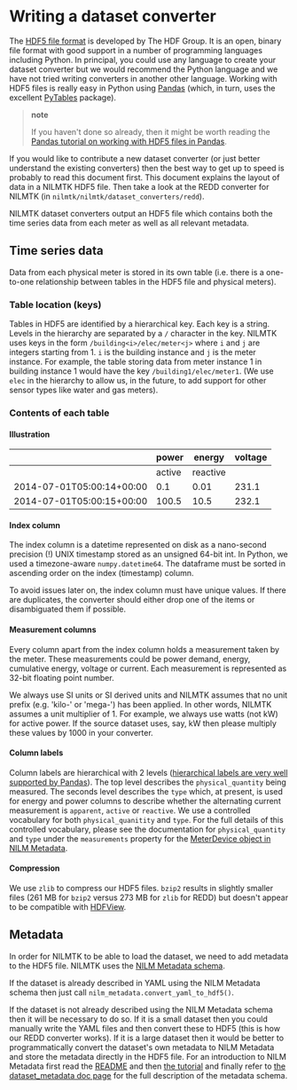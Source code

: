 # Writing a dataset converter

The [HDF5 file format](http://www.hdfgroup.org/HDF5) is developed by The
HDF Group. It is an open, binary file format with good support in a
number of programming languages including Python. In principal, you
could use any language to create your dataset converter but we would
recommend the Python language and we have not tried writing converters
in another other language. Working with HDF5 files is really easy in
Python using [Pandas](http://pandas.pydata.org/) (which, in turn, uses
the excellent [PyTables](http://www.pytables.org) package).

> **note**
>
> If you haven't done so already, then it might be worth reading the
> [Pandas tutorial on working with HDF5 files in
> Pandas](http://pandas.pydata.org/pandas-docs/stable/io.html#hdf5-pytables).

If you would like to contribute a new dataset converter (or just better
understand the existing converters) then the best way to get up to speed
is probably to read this document first. This document explains the
layout of data in a NILMTK HDF5 file. Then take a look at the REDD
converter for NILMTK (in `nilmtk/nilmtk/dataset_converters/redd`).

NILMTK dataset converters output an HDF5 file which contains both the
time series data from each meter as well as all relevant metadata.


## Time series data

Data from each physical meter is stored in its own table (i.e. there is
a one-to-one relationship between tables in the HDF5 file and physical
meters).


### Table location (keys)

Tables in HDF5 are identified by a hierarchical key. Each key is a
string. Levels in the hierarchy are separated by a `/` character in the
key. NILMTK uses keys in the form `/building<i>/elec/meter<j>` where `i`
and `j` are integers starting from 1. `i` is the building instance and
`j` is the meter instance. For example, the table storing data from
meter instance 1 in building instance 1 would have the key
`/building1/elec/meter1`. (We use `elec` in the hierarchy to allow us,
in the future, to add support for other sensor types like water and gas
meters).

### Contents of each table

#### Illustration

|                           |  power | energy   | voltage |
| ------------------------- | ------ | -------- | ------- |
|                           | active | reactive |         |
| 2014-07-01T05:00:14+00:00 |    0.1 |     0.01 |   231.1 |
| 2014-07-01T05:00:15+00:00 |  100.5 |    10.5  |   232.1 |

#### Index column

The index column is a datetime represented on disk as a nano-second
precision (!) UNIX timestamp stored as an unsigned 64-bit int. In
Python, we used a timezone-aware `numpy.datetime64`. The dataframe must 
be sorted in ascending order on the index (timestamp) column. 

To avoid issues later on, the index column must have unique values. If
there are duplicates, the converter should either drop one of the items
or disambiguated them if possible.

#### Measurement columns

Every column apart from the index column holds a measurement taken by
the meter. These measurements could be power demand, energy, cumulative
energy, voltage or current. Each measurement is represented as 32-bit
floating point number.

We always use SI units or SI derived units and NILMTK assumes that no
unit prefix (e.g. 'kilo-' or 'mega-') has been applied. In other words,
NILMTK assumes a unit multiplier of 1. For example, we always use watts
(not kW) for active power. If the source dataset uses, say, kW then
please multiply these values by 1000 in your converter.

#### Column labels

Column labels are hierarchical with 2 levels ([hierarchical labels are
very well supported by
Pandas](http://pandas.pydata.org/pandas-docs/stable/indexing.html#hierarchical-indexing-multiindex)).
The top level describes the `physical_quantity` being measured. The
seconds level describes the `type` which, at present, is used for energy
and power columns to describe whether the alternating current
measurement is `apparent`, `active` or `reactive`. We use a controlled
vocabulary for both `physical_quanitity` and `type`. For the full
details of this controlled vocabulary, please see the documentation for
`physical_quantity` and `type` under the `measurements` property for the
[MeterDevice object in NILM
Metadata](http://nilm-metadata.readthedocs.org/en/latest/dataset_metadata.html#meterdevice).

#### Compression

We use `zlib` to compress our HDF5 files. `bzip2` results in slightly
smaller files (261 MB for `bzip2` versus 273 MB for `zlib` for REDD) but
doesn't appear to be compatible with
[HDFView](http://www.hdfgroup.org/products/java/release/download.html).


## Metadata

In order for NILMTK to be able to load the dataset, we need to add
metadata to the HDF5 file. NILMTK uses the [NILM Metadata
schema](https://github.com/nilmtk/nilm_metadata).

If the dataset is already described in YAML using the NILM Metadata
schema then just call `nilm_metadata.convert_yaml_to_hdf5()`.

If the dataset is not already described using the NILM Metadata schema
then it will be necessary to do so. If it is a small dataset then you
could manually write the YAML files and then convert these to HDF5 (this
is how our REDD converter works). If it is a large dataset then it would
be better to programmatically convert the dataset's own metadata to NILM
Metadata and store the metadata directly in the HDF5 file. For an
introduction to NILM Metadata first read the
[README](https://github.com/nilmtk/nilm_metadata/blob/master/README.md)
and then [the
tutorial](http://nilm-metadata.readthedocs.org/en/latest/tutorial.html)
and finally refer to [the dataset\_metadata doc
page](http://nilm-metadata.readthedocs.org/en/latest/dataset_metadata.html)
for the full description of the metadata schema.

